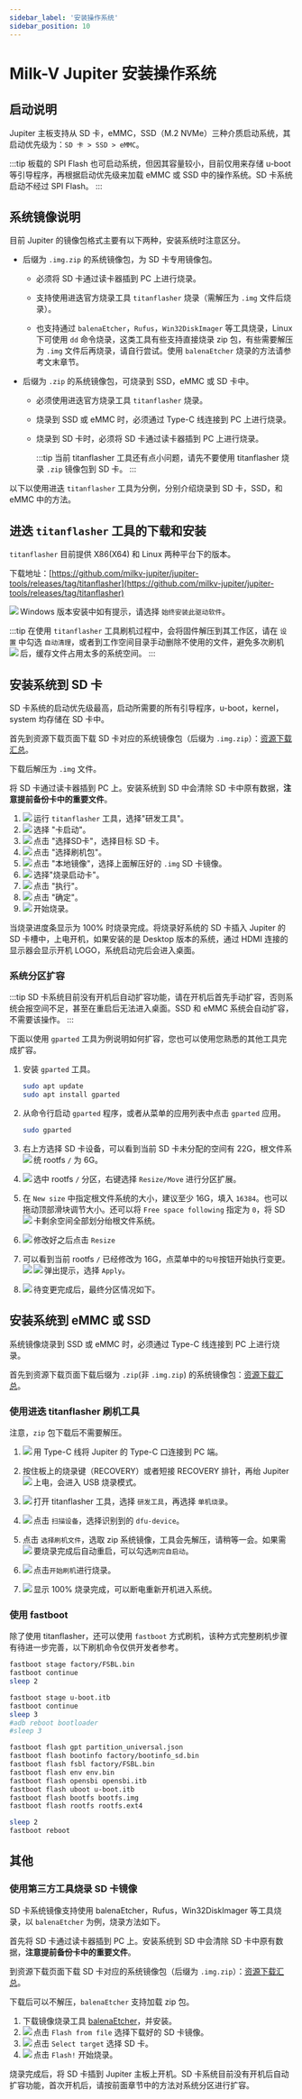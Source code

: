 ```yaml
---
sidebar_label: '安装操作系统'
sidebar_position: 10
---
```


# Milk-V Jupiter 安装操作系统

## 启动说明

Jupiter 主板支持从 SD 卡，eMMC，SSD（M.2 NVMe）三种介质启动系统，其启动优先级为：`SD 卡 > SSD > eMMC`。

:::tip
板载的 SPI Flash 也可启动系统，但因其容量较小，目前仅用来存储 u-boot 等引导程序，再根据启动优先级来加载 eMMC 或 SSD 中的操作系统。SD 卡系统启动不经过 SPI Flash。
:::

## 系统镜像说明

目前 Jupiter 的镜像包格式主要有以下两种，安装系统时注意区分。

- 后缀为 `.img.zip` 的系统镜像包，为 SD 卡专用镜像包。

  - 必须将 SD 卡通过读卡器插到 PC 上进行烧录。

  - 支持使用进迭官方烧录工具 `titanflasher` 烧录（需解压为 `.img` 文件后烧录）。

  - 也支持通过 `balenaEtcher`，`Rufus`，`Win32DiskImager` 等工具烧录，Linux 下可使用 `dd` 命令烧录，这类工具有些支持直接烧录 zip 包，有些需要解压为 `.img` 文件后再烧录，请自行尝试。使用 `balenaEtcher` 烧录的方法请参考文末章节。

- 后缀为 `.zip` 的系统镜像包，可烧录到 SSD，eMMC 或 SD 卡中。

  - 必须使用进迭官方烧录工具 `titanflasher` 烧录。

  - 烧录到 SSD 或 eMMC 时，必须通过 Type-C 线连接到 PC 上进行烧录。

  - 烧录到 SD 卡时，必须将 SD 卡通过读卡器插到 PC 上进行烧录。

    :::tip
    当前 titanflasher 工具还有点小问题，请先不要使用 titanflasher 烧录 `.zip` 镜像包到 SD 卡。
    :::


以下以使用进迭 `titanflasher` 工具为分例，分别介绍烧录到 SD 卡，SSD，和 eMMC 中的方法。

## 进迭 `titanflasher` 工具的下载和安装

`titanflasher` 目前提供 X86(X64) 和 Linux 两种平台下的版本。

下载地址：[https://github.com/milkv-jupiter/jupiter-tools/releases/tag/titanflasher](https://github.com/milkv-jupiter/jupiter-tools/releases/tag/titanflasher)

Windows 版本安装中如有提示，请选择 `始终安装此驱动软件`。
<Image src='/docs/jupiter/titanflasher-20.webp' maxWidth='100%' align='left' />

:::tip
在使用 `titanflasher` 工具刷机过程中，会将固件解压到其工作区，请在 `设置` 中勾选 `自动清理`，或者到工作空间目录手动删除不使用的文件，避免多次刷机后，缓存文件占用太多的系统空间。
:::
<Image src='/docs/jupiter/titanflasher-35.webp' maxWidth='100%' align='left' />

## 安装系统到 SD 卡

SD 卡系统的启动优先级最高，启动所需要的所有引导程序，u-boot，kernel，system 均存储在 SD 卡中。

首先到资源下载页面下载 SD 卡对应的系统镜像包（后缀为 `.img.zip`）：[资源下载汇总](https://milkv.io/zh/docs/jupiter/getting-started/resources)。

下载后解压为 `.img` 文件。

将 SD 卡通过读卡器插到 PC 上。安装系统到 SD 中会清除 SD 卡中原有数据，**注意提前备份卡中的重要文件**。

1. 运行 `titanflasher` 工具，选择"研发工具"。
   <Image src='/docs/jupiter/titanflasher-01.webp' maxWidth='100%' align='left' />
2. 选择 "卡启动"。
   <Image src='/docs/jupiter/titanflasher-02.webp' maxWidth='100%' align='left' />
3. 点击 "选择SD卡"，选择目标 SD 卡。
   <Image src='/docs/jupiter/titanflasher-03.webp' maxWidth='100%' align='left' />
4. 点击 "选择刷机包"。
   <Image src='/docs/jupiter/titanflasher-04.webp' maxWidth='100%' align='left' />
5. 点击 "本地镜像"，选择上面解压好的 `.img` SD 卡镜像。
   <Image src='/docs/jupiter/titanflasher-05.webp' maxWidth='100%' align='left' />
6. 选择"烧录启动卡"。
   <Image src='/docs/jupiter/titanflasher-06.webp' maxWidth='100%' align='left' />
7. 点击 "执行"。
   <Image src='/docs/jupiter/titanflasher-07.webp' maxWidth='100%' align='left' />
8. 点击 "确定"。
   <Image src='/docs/jupiter/titanflasher-08.webp' maxWidth='100%' align='left' />
9. 开始烧录。
   <Image src='/docs/jupiter/titanflasher-09.webp' maxWidth='100%' align='left' />

当烧录进度条显示为 100% 时烧录完成。将烧录好系统的 SD 卡插入 Jupiter 的 SD 卡槽中，上电开机，如果安装的是 Desktop 版本的系统，通过 HDMI 连接的显示器会显示开机 LOGO，系统启动完后会进入桌面。

### 系统分区扩容

:::tip
SD 卡系统目前没有开机后自动扩容功能，请在开机后首先手动扩容，否则系统会报空间不足，甚至在重启后无法进入桌面。SSD 和 eMMC 系统会自动扩容，不需要该操作。
:::

下面以使用 `gparted` 工具为例说明如何扩容，您也可以使用您熟悉的其他工具完成扩容。

1. 安装 `gparted` 工具。
   ```bash
   sudo apt update
   sudo apt install gparted
   ```
2. 从命令行启动 `gparted` 程序，或者从菜单的应用列表中点击 `gparted` 应用。
   ```bash
   sudo gparted
   ```

3. 右上方选择 SD 卡设备，可以看到当前 SD 卡未分配的空间有 22G，根文件系统 rootfs `/` 为 6G。
   <Image src='/docs/jupiter/gparted-extend-01.webp' maxWidth='100%' align='left' />

4. 选中 rootfs `/` 分区，右键选择 `Resize/Move` 进行分区扩展。
   <Image src='/docs/jupiter/gparted-extend-02.webp' maxWidth='100%' align='left' />

5. 在 `New size` 中指定根文件系统的大小，建议至少 16G，填入 `16384`。也可以拖动顶部滑块调节大小。还可以将 `Free space following` 指定为 `0`，将 SD 卡剩余空间全部划分绐根文件系统。
   <Image src='/docs/jupiter/gparted-extend-03.webp' maxWidth='100%' align='left' />

6. 修改好之后点击 `Resize`
   <Image src='/docs/jupiter/gparted-extend-04.webp' maxWidth='100%' align='left' />

7. 可以看到当前 rootfs `/` 已经修改为 16G，点菜单中的`勾号`按钮开始执行变更。
   <Image src='/docs/jupiter/gparted-extend-05.webp' maxWidth='100%' align='left' />
   弹出提示，选择 `Apply`。
   <Image src='/docs/jupiter/gparted-extend-06.webp' maxWidth='100%' align='left' />

8. 待变更完成后，最终分区情况如下。
   <Image src='/docs/jupiter/gparted-extend-07.webp' maxWidth='100%' align='left' />

## 安装系统到 eMMC 或 SSD

系统镜像烧录到 SSD 或 eMMC 时，必须通过 Type-C 线连接到 PC 上进行烧录。

首先到资源下载页面下载后缀为 `.zip`(非 `.img.zip`) 的系统镜像包：[资源下载汇总](https://milkv.io/zh/docs/jupiter/getting-started/resources)。

### 使用进迭 titanflasher 刷机工具

注意，`zip` 包下载后不需要解压。

1. 用 Type-C 线将 Jupiter 的 Type-C 口连接到 PC 端。
   <Image src='/docs/common/usba2typec.webp' maxWidth='50%' align='left' />

2. 按住板上的烧录键（RECOVERY）或者短接 RECOVERY 排针，再绐 Jupiter 上电，会进入 USB 烧录模式。
   <Image src='/docs/jupiter/jupiter-recovery.webp' maxWidth='100%' align='left' />

3. 打开 titanflasher 工具，选择 `研发工具`，再选择 `单机烧录`。
   <Image src='/docs/jupiter/titanflasher-30.webp' maxWidth='100%' align='left' />

4. 点击 `扫描设备`，选择识别到的 `dfu-device`。
   <Image src='/docs/jupiter/titanflasher-31.webp' maxWidth='100%' align='left' />

5. 点击 `选择刷机文件`，选取 zip 系统镜像，工具会先解压，请稍等一会。如果需要烧录完成后自动重启，可以勾选`刷完自启动`。
   <Image src='/docs/jupiter/titanflasher-32.webp' maxWidth='100%' align='left' />

6. 点击`开始刷机`进行烧录。
   <Image src='/docs/jupiter/titanflasher-33.webp' maxWidth='100%' align='left' />

7. 显示 100% 烧录完成，可以断电重新开机进入系统。
   <Image src='/docs/jupiter/titanflasher-34.webp' maxWidth='100%' align='left' />

### 使用 fastboot

除了使用 titanflasher，还可以使用 `fastboot` 方式刷机，该种方式完整刷机步骤有待进一步完善，以下刷机命令仅供开发者参考。

```bash
fastboot stage factory/FSBL.bin
fastboot continue
sleep 2

fastboot stage u-boot.itb
fastboot continue
sleep 3
#adb reboot bootloader
#sleep 3

fastboot flash gpt partition_universal.json
fastboot flash bootinfo factory/bootinfo_sd.bin
fastboot flash fsbl factory/FSBL.bin
fastboot flash env env.bin
fastboot flash opensbi opensbi.itb
fastboot flash uboot u-boot.itb
fastboot flash bootfs bootfs.img
fastboot flash rootfs rootfs.ext4

sleep 2
fastboot reboot
```

## 其他

### 使用第三方工具烧录 SD 卡镜像

SD 卡系统镜像支持使用 balenaEtcher，Rufus，Win32DiskImager 等工具烧录，以 `balenaEtcher` 为例，烧录方法如下。

首先将 SD 卡通过读卡器插到 PC 上。安装系统到 SD 中会清除 SD 卡中原有数据，**注意提前备份卡中的重要文件**。

到资源下载页面下载 SD 卡对应的系统镜像包（后缀为 `.img.zip`）：[资源下载汇总](https://milkv.io/zh/docs/jupiter/getting-started/resources)。

下载后可以不解压，`balenaEtcher` 支持加载 zip 包。

1. 下载镜像烧录工具 [balenaEtcher](https://etcher.balena.io/)，并安装。
2. 点击 `Flash from file` 选择下载好的 SD 卡镜像。
   <Image src='/docs/common/etcher-step1.webp' maxWidth='100%' align='left' />
3. 点击 `Select target` 选择 SD 卡。
   <Image src='/docs/common/etcher-step2.webp' maxWidth='100%' align='left' />
4. 点击 `Flash!` 开始烧录。
   <Image src='/docs/common/etcher-step3.webp' maxWidth='100%' align='left' />

烧录完成后，将 SD 卡插到 Jupiter 主板上开机。SD 卡系统目前没有开机后自动扩容功能，首次开机后，请按前面章节中的方法对系统分区进行扩容。
